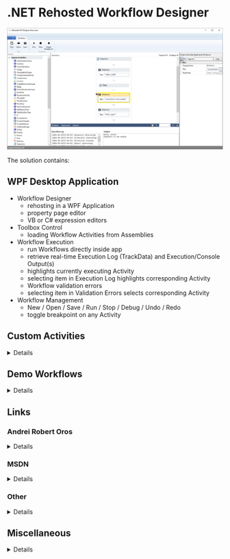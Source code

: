 # .NET Rehosted Workflow Designer

![.NET Rehosted Workflow Designer](rehosted-workflow-designer.png ".NET Rehosted Workflow Designer")

The solution contains:

## WPF Desktop Application
* Workflow Designer
  * rehosting in a WPF Application
  * property page editor
  * VB or C# expression editors
* Toolbox Control
  * loading Workflow Activities from Assemblies
* Workflow Execution
  * run Workflows directly inside app
  * retrieve real-time Execution Log (TrackData) and Execution/Console Output(s)
  * highlights currently executing Activity
  * selecting item in Execution Log highlights corresponding Activity
  * Workflow validation errors
  * selecting item in Validation Errors selects corresponding Activity
* Workflow Management
  * New / Open / Save / Run / Stop / Debug / Undo / Redo
  * toggle breakpoint on any Activity

## Custom Activities

<details>

* ShowMessageBox - displays in a MessageBox the Value of the InputData argument
* GetGroupMembers - retrieves the Member Names and Count for a specified Meetup.Com Group
* GetRSVPmembers - retrieves the Member Names and Count for a specified Meetup.Com Event

</details>

## Demo Workflows

<details>

### AzureVmPowerOperations.xaml
* InArguments - VM & Service names
* OutArguments - ActionPerformed
* the workflow connects to Azure & changes the VM power state: if Powered On it will be power off, else powered on

### LocalWinServicesCSV.xaml
* InArguments - Status (default is "running")
* the workflow retrieves the local windows services with the status defined by the inargument, writes the list to a file & opens it

### SvcMonitoring.xaml
* InArguments - Service
* OutArguments - Log
* the state machine workflows monitors the state of the specified windows service; if the state changes, the user gets notified via SMS

### Meetup.xaml
* InArguments - Meetup.COM REST API Key and RSVP (true / false)
* If RSVP = false - the Workflow outputs a list with the Members of a Meetup.Com Group
* If RSVP = true - the Workflow outputs a list with the Attending Members of a Meetup.Com Event

</details>

## Links

### Andrei Robert Oros

<details>

* [Windows Workflow Foundation and .Net Core](https://andreioros.com/blog/windows-workflow-foundation-net-core/)
* [Windows Workflow Foundation in 2017 (overview)](https://andreioros.com/blog/windows-workflow-foundation-2017/)
* blog post about the WF Designer demo - [Windows Workflow Foundation Rehosted Designer](http://andreioros.com/blog/windows-workflow-foundation-rehosted-designer/)
* WF presentation at Microsoft Summit 2015 [Introduction to Windows Workflow Foundation](http://www.slideshare.net/orosandrei/windows-workflow-foundation-54773529)
* project showcased at [Microsoft Summit 2015](http://andreioros.com/blog/workflow-foundation-microsoft-summit/#more-92) & [Timisoara .NET Meetup 2](http://www.meetup.com/Timisoara-NET-Meetup/events/186254642/)
* Twitter [@orosandrei](http://twitter.com/orosandrei)

</details>

### MSDN

<details>

* [Kushal Shah](https://docs.microsoft.com/en-us/archive/blogs/kushals/)
* [Windows Workflow Foundation](http://msdn.microsoft.com/en-us/library/dd489441(v=vs.110).aspx)
* [What's new in WF 4.5](https://msdn.microsoft.com/en-us/library/hh305677.aspx)
* [Support for New Workflow Foundation 4.5 Features in the Rehosted Workflow Designer](https://github.com/dotnet/docs/blob/master/docs/framework/windows-workflow-foundation/wf-features-in-the-rehosted-workflow-designer.md)
* [Using the ModelItem Editing Context](https://docs.microsoft.com/en-us/dotnet/framework/windows-workflow-foundation/using-the-modelitem-editing-context)
* [Building C# expressions support and IntelliSense in the rehosted workflow designer](https://docs.microsoft.com/en-gb/archive/blogs/workflowteam/building-c-expressions-support-and-intellisense-in-the-rehosted-workflow-designer)
* [Roslyn C# Expression Editor](https://github.com/dmetzgar/wf-rehost-roslyn)
* [Custom Expression Editor](https://blogs.msdn.microsoft.com/cathyk/2009/11/05/implementing-a-custom-expression-editor/)
* [Expression Editing Mechanics](https://blogs.msdn.microsoft.com/cathyk/2009/11/09/expression-editing-mechanics/)
* [Core Workflow (.net core runtime)](https://github.com/UiPath/corewf)

</details>

### Other

<details>

* [Avalon Edit](https://github.com/icsharpcode/AvalonEdit)
* [How to add the right-click breakpoints menu to a rehosted workflow designer
](https://stackoverflow.com/questions/25363874/how-to-add-the-right-click-breakpoints-menu-to-a-rehosted-workflow-designer)
* [How to extend the context menu inside the rehosted workflow designer?
](https://stackoverflow.com/questions/35239162/how-to-extend-the-context-menu-inside-the-rehosted-workflow-designer)
* [Workflow Designer Re-Hosting](https://www.c-sharpcorner.com/article/workflow-designer-re-hosting/)
* [Rehosting the Workflow Designer in WF4](https://blogs.msmvps.com/theproblemsolver/2009/12/23/rehosting-the-workflow-designer-in-wf4/)
* [Changing the Icon on a custom activity designer](https://blogs.msmvps.com/theproblemsolver/2010/01/25/changing-the-icon-on-a-custom-activity-designer/)
* [Reskinning built-in workflow activities](https://kevsoft.net/2014/02/28/re-skinning-built-in-wf-activities.html)
* [Workflow Foundation Native activity child activities on designer
](https://stackoverflow.com/questions/16970113/workflow-foundation-native-activity-child-activities-on-designer)
* [Felice Pollano Blog](http://www.felicepollano.com/CategoryView,category,ReHosting.aspx)
* [WF4 Designer Rehosting: get Scoped Variables
](https://adrianot75.wordpress.com/2010/11/23/wf4-designer-rehosting-get-scoped-variables/)

</details>

## Miscellaneous

<details>

* [Workflow icon](https://www.visualpharm.com/free-icons/workflow-595b40b85ba036ed117dc5ff)


</details>
